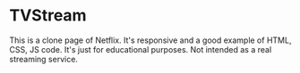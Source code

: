 # TVStream
This is a clone page of Netflix. It's responsive and a good example of HTML, CSS, JS code. It's just for educational purposes. Not intended as a real streaming service.
